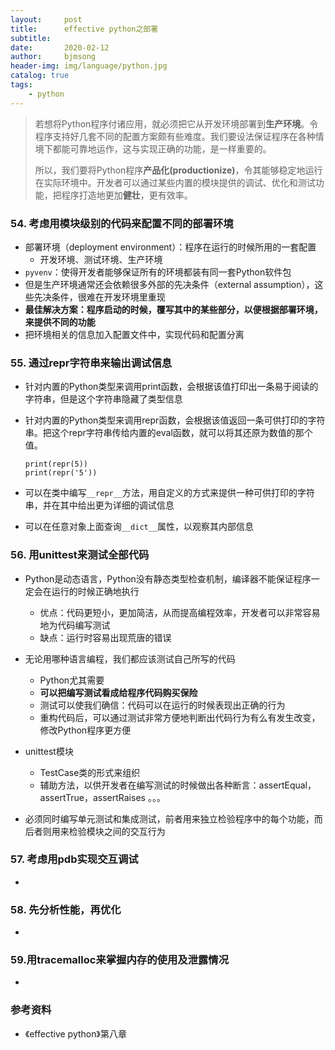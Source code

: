 ```yaml
---
layout:     post
title:      effective python之部署
subtitle:   
date:       2020-02-12
author:     bjmsong
header-img: img/language/python.jpg
catalog: true
tags:
    - python
---
```




> 若想将Python程序付诸应用，就必须把它从开发环境部署到**生产环境**。令程序支持好几套不同的配置方案颇有些难度。我们要设法保证程序在各种情境下都能可靠地运作，这与实现正确的功能，是一样重要的。
>
> 所以，我们要将Python程序**产品化(productionize)**，令其能够稳定地运行在实际环境中。开发者可以通过某些内置的模块提供的调试、优化和测试功能，把程序打造地更加**健壮**，更有效率。



### 54. 考虑用模块级别的代码来配置不同的部署环境

- 部署环境（deployment environment）：程序在运行的时候所用的一套配置
  - 开发环境、测试环境、生产环境
- `pyvenv`：使得开发者能够保证所有的环境都装有同一套Python软件包
- 但是生产环境通常还会依赖很多外部的先决条件（external assumption），这些先决条件，很难在开发环境里重现
- **最佳解决方案：程序启动的时候，覆写其中的某些部分，以便根据部署环境，来提供不同的功能**
- 把环境相关的信息加入配置文件中，实现代码和配置分离



### 55. 通过repr字符串来输出调试信息

- 针对内置的Python类型来调用print函数，会根据该值打印出一条易于阅读的字符串，但是这个字符串隐藏了类型信息

- 针对内置的Python类型来调用repr函数，会根据该值返回一条可供打印的字符串。把这个repr字符串传给内置的eval函数，就可以将其还原为数值的那个值。

  ```
  print(repr(5))
  print(repr('5'))
  ```

- 可以在类中编写`__repr__`方法，用自定义的方式来提供一种可供打印的字符串，并在其中给出更为详细的调试信息

- 可以在任意对象上面查询`__dict__`属性，以观察其内部信息



### 56. 用unittest来测试全部代码

- Python是动态语言，Python没有静态类型检查机制，编译器不能保证程序一定会在运行的时候正确地执行

  - 优点：代码更短小，更加简洁，从而提高编程效率，开发者可以非常容易地为代码编写测试
  - 缺点：运行时容易出现荒唐的错误

- 无论用哪种语言编程，我们都应该测试自己所写的代码

  - Python尤其需要
  - **可以把编写测试看成给程序代码购买保险**
  - 测试可以使我们确信：代码可以在运行的时候表现出正确的行为
  - 重构代码后，可以通过测试非常方便地判断出代码行为有么有发生改变，修改Python程序更方便

- unittest模块

  - TestCase类的形式来组织
  - 辅助方法，以供开发者在编写测试的时候做出各种断言：assertEqual，assertTrue，assertRaises 。。。

- 必须同时编写单元测试和集成测试，前者用来独立检验程序中的每个功能，而后者则用来检验模块之间的交互行为

  



### 57. 考虑用pdb实现交互调试

- 



### 58. 先分析性能，再优化

- 



### 59.用tracemalloc来掌握内存的使用及泄露情况

- 





### 参考资料

- 《effective python》第八章